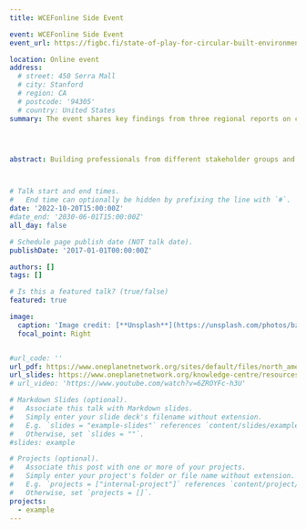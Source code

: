 ```yaml
---
title: WCEFonline Side Event

event: WCEFonline Side Event
event_url: https://figbc.fi/state-of-play-for-circular-built-environment-wcef

location: Online event
address:
  # street: 450 Serra Mall
  # city: Stanford
  # region: CA
  # postcode: '94305'
  # country: United States
summary: The event shares key findings from three regional reports on circularity in the built environment. Circularity assessment is discussed, and global conclusions and recommendations debated.




abstract: Building professionals from different stakeholder groups and geographical regions are invited to join to define action points to share good practices and scale up implementation.Naomi Keena, PhD As the rates of urbanization increase to unprecedented levels, the urgent need for sustainable housing and infrastructure has become a widespread global challenge with social, economic, and ecological implications. The housing sector, and its value chain, directly impacts the majority of the United Nations (UN) Sustainable Development Goals (SGDs). 



# Talk start and end times.
#   End time can optionally be hidden by prefixing the line with `#`.
date: '2022-10-20T15:00:00Z'
#date_end: '2030-06-01T15:00:00Z'
all_day: false

# Schedule page publish date (NOT talk date).
publishDate: '2017-01-01T00:00:00Z'

authors: []
tags: []

# Is this a featured talk? (true/false)
featured: true

image:
  caption: 'Image credit: [**Unsplash**](https://unsplash.com/photos/bzdhc5b3Bxs)'
  focal_point: Right


#url_code: ''
url_pdf: https://www.oneplanetnetwork.org/sites/default/files/north_america_final_201101_0.pdf
url_slides: https://www.oneplanetnetwork.org/knowledge-centre/resources/state-play-circular-built-environment-north-america-0?page=2
# url_video: 'https://www.youtube.com/watch?v=6ZROYFc-h3U'

# Markdown Slides (optional).
#   Associate this talk with Markdown slides.
#   Simply enter your slide deck's filename without extension.
#   E.g. `slides = "example-slides"` references `content/slides/example-slides.md`.
#   Otherwise, set `slides = ""`.
#slides: example

# Projects (optional).
#   Associate this post with one or more of your projects.
#   Simply enter your project's folder or file name without extension.
#   E.g. `projects = ["internal-project"]` references `content/project/deep-learning/index.md`.
#   Otherwise, set `projects = []`.
projects:
  - example 
---
```




